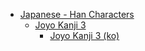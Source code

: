- [Japanese - Han Characters](<../../../../ja_han/README.md>)
	- [Joyo Kanji 3](<../../../../ja_han/2_joyo/joyo-3/README.md>)
		- [Joyo Kanji 3 (ko)](<../../../../ja_han/2_joyo/joyo-3/ko.md>)